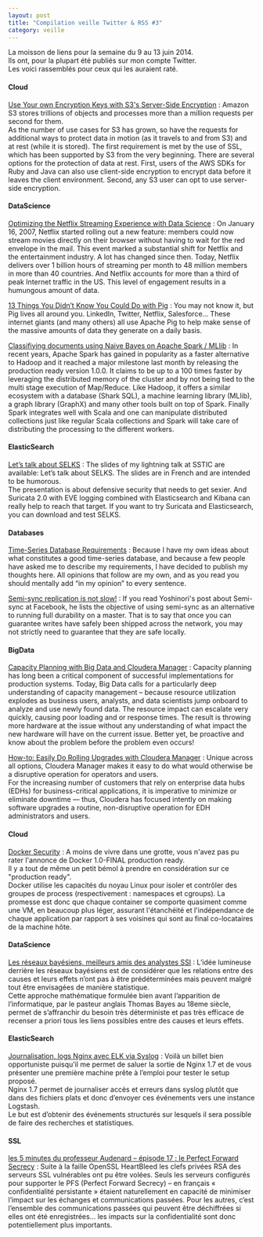 ```yaml
---
layout: post
title: "Compilation veille Twitter & RSS #3"
category: veille
---
```


La moisson de liens pour la semaine du 9 au 13 juin 2014.  
Ils ont, pour la plupart été publiés sur mon compte Twitter.  
Les voici rassemblés pour ceux qui les auraient raté.

#### Cloud

[Use Your own Encryption Keys with S3's Server-Side Encryption](https://aws.amazon.com/blogs/aws/s3-encryption-with-your-keys/)
:  Amazon S3 stores trillions of objects and processes more than a million requests per second for them.  
As the number of use cases for S3 has grown, so have the requests for additional ways to protect data in motion (as it travels to and from S3) and at rest (while it is stored). The first requirement is met by the use of SSL, which has been supported by S3 from the very beginning. There are several options for the protection of data at rest. First, users of the AWS SDKs for Ruby and Java can also use client-side encryption to encrypt data before it leaves the client environment. Second, any S3 user can opt to use server-side encryption. 

#### DataScience

[Optimizing the Netflix Streaming Experience with Data Science](http://techblog.netflix.com/2014/06/optimizing-netflix-streaming-experience.html)
:  On January 16, 2007, Netflix started rolling out a new feature: members could now stream movies directly on their browser without having to wait for the red envelope in the mail. This event marked a substantial shift for Netflix and the entertainment industry. A lot has changed since then. Today, Netflix delivers over 1 billion hours of streaming per month to 48 million members in more than 40 countries. And Netflix accounts for more than a third of peak Internet traffic in the US. This level of engagement results in a humungous amount of data.

[13 Things You Didn’t Know You Could Do with Pig](http://blog.mortardata.com/post/88485590701)
:  You may not know it, but Pig lives all around you. LinkedIn, Twitter, Netflix, Salesforce… These internet giants (and many others) all use Apache Pig to help make sense of the massive amounts of data they generate on a daily basis.

[Classifiying documents using Naive Bayes on Apache Spark / MLlib](http://chimpler.wordpress.com/2014/06/11/classifiying-documents-using-naive-bayes-on-apache-spark-mllib/)
:  In recent years, Apache Spark has gained in popularity as a faster alternative to Hadoop and it reached a major milestone last month by releasing the production ready version 1.0.0. It claims to be up to a 100 times faster by leveraging the distributed memory of the cluster and by not being tied to the multi stage execution of Map/Reduce. Like Hadoop, it offers a similar ecosystem with a database (Shark SQL), a machine learning library (MLlib), a graph library (GraphX) and many other tools built on top of Spark. Finally Spark integrates well with Scala and one can manipulate distributed collections just like regular Scala collections and Spark will take care of distributing the processing to the different workers.

#### ElasticSearch

[Let’s talk about SELKS](https://home.regit.org/2014/06/lets-talk-about-selks/)
:  The slides of my lightning talk at SSTIC are available: Let’s talk about SELKS. The slides are in French and are intended to be humorous.  
The presentation is about defensive security that needs to get sexier. And Suricata 2.0 with EVE logging combined with Elasticsearch and Kibana can really help to reach that target. If you want to try Suricata and Elasticsearch, you can download and test SELKS.

#### Databases

[Time-Series Database Requirements](http://www.xaprb.com/blog/2014/06/08/time-series-database-requirements/)
:  Because I have my own ideas about what constitutes a good time-series database, and because a few people have asked me to describe my requirements, I have decided to publish my thoughts here. All opinions that follow are my own, and as you read you should mentally add “in my opinion” to every sentence.

[Semi-sync replication is not slow!](http://www.tocker.ca/2014/06/05/semi-sync-replication-is-not-slow.html)
:  If you read Yoshinori's post about Semi-sync at Facebook, he lists the objective of using semi-sync as an alternative to running full durability on a master. That is to say that once you can guarantee writes have safely been shipped across the network, you may not strictly need to guarantee that they are safe locally.

#### BigData

[Capacity Planning with Big Data and Cloudera Manager](http://blog.cloudera.com/blog/2014/06/capacity-planning-with-big-data-and-cloudera-manager/)
:  Capacity planning has long been a critical component of successful implementations for production systems. Today, Big Data calls for a particularly deep understanding of capacity management – because resource utilization explodes as business users, analysts, and data scientists jump onboard to analyze and use newly found data. The resource impact can escalate very quickly, causing poor loading and or response times. The result is throwing more hardware at the issue without any understanding of what impact the new hardware will have on the current issue. Better yet, be proactive and know about the problem before the problem even occurs!

[How-to: Easily Do Rolling Upgrades with Cloudera Manager](http://blog.cloudera.com/blog/2014/06/how-to-easily-do-rolling-upgrades-with-cloudera-manager/)
:  Unique across all options, Cloudera Manager makes it easy to do what would otherwise be a disruptive operation for operators and users.  
For the increasing number of customers that rely on enterprise data hubs (EDHs) for business-critical applications, it is imperative to minimize or eliminate downtime — thus, Cloudera has focused intently on making software upgrades a routine, non-disruptive operation for EDH administrators and users.

#### Cloud

[Docker Security](http://blog.loof.fr/2014/06/docker-security.html)
:  A moins de vivre dans une grotte, vous n'avez pas pu rater l'annonce de Docker 1.0-FINAL production ready.  
Il y a tout de même un petit bémol à prendre en considération sur ce "production ready".  
Docker utilise les capacités du noyau Linux pour isoler et contrôler des groupes de process (respectivement : namespaces et cgroups). La promesse est donc que chaque container se comporte quasiment comme une VM, en beaucoup plus léger, assurant l'étanchéité et l'indépendance de chaque application par rapport à ses voisines qui sont au final co-locataires de la machine hôte.

#### DataScience

[Les réseaux bayésiens, meilleurs amis des analystes SSI](http://magazine.qualys.fr/produits-technologies/reseaux-bayesiens-securite/)
:  L’idée lumineuse derrière les réseaux bayésiens est de considérer que les relations entre des causes et leurs effets n’ont pas à être prédéterminées mais peuvent malgré tout être envisagées de manière statistique.  
Cette approche mathématique formulée bien avant l’apparition de l’informatique, par le pasteur anglais Thomas Bayes au 18eme siècle, permet de s’affranchir du besoin très déterministe et pas très efficace de recenser a priori tous les liens possibles entre des causes et leurs effets.

#### ElasticSearch

[Journalisation, logs Nginx avec ELK via Syslog](http://wooster.checkmy.ws/2014/06/nginx-syslog-elk/)
:  Voilà un billet bien opportuniste puisqu’il me permet de saluer la sortie de Nginx 1.7 et de vous présenter une première machine prête à l’emploi pour tester le setup proposé.  
Nginx 1.7 permet de journaliser accès et erreurs dans syslog plutôt que dans des fichiers plats et donc d’envoyer ces événements vers une instance Logstash.  
Le but est d’obtenir des événements structurés sur lesquels il sera possible de faire des recherches et statistiques.

#### SSL

[les 5 minutes du professeur Audenard – épisode 17 : le Perfect Forward Secrecy](http://www.orange-business.com/fr/blogs/securite/series/les-5-minutes-du-professeur-audenard-episode-17-le-perfect-forward-secrecy)
:  Suite à la faille OpenSSL HeartBleed les clefs privées RSA des serveurs SSL vulnérables ont pu être volées. Seuls les serveurs configurés pour supporter le PFS (Perfect Forward Secrecy) – en français « confidentialité persistante » étaient naturellement en capacité de minimiser l’impact sur les échanges et communications passées. Pour les autres, c’est l’ensemble des communications passées qui peuvent être déchiffrées si elles ont été enregistrées... les impacts sur la confidentialité sont donc potentiellement plus importants.
